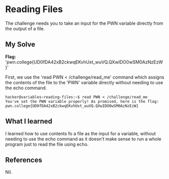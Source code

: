 # Reading Files
The challenge needs you to take an input for the PWN variable directly from the output of a file.

## My Solve
**Flag:**  'pwn.college{UD0fDA42xB2ckwqEKvhUxt_wuVQ.QXwIDO0wSM0AzNzEzW}'

First, we use the 'read PWN < /challenge/read_me' command which assigns the contents of the file to the 'PWN' variable directly without needing to use the echo command.

```
hacker@variables~reading-files:~$ read PWN < /challenge/read_me
You've set the PWN variable properly! As promised, here is the flag:
pwn.college{UD0fDA42xB2ckwqEKvhUxt_wuVQ.QXwIDO0wSM0AzNzEzW}
```

## What I learned
I learned how to use contents fo a file as the input for a variable, without needing to use the echo command as it doesn't make sense to run a whole program just to read the file using echo.

## References
Nil.
